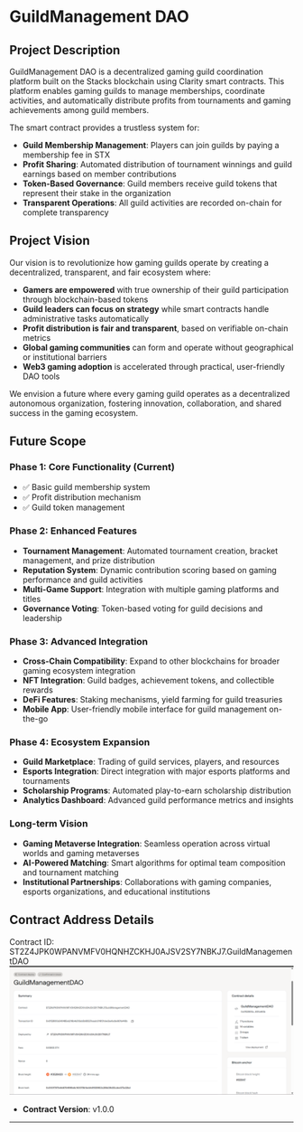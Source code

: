 # GuildManagement DAO

## Project Description

GuildManagement DAO is a decentralized gaming guild coordination platform built on the Stacks blockchain using Clarity smart contracts. This platform enables gaming guilds to manage memberships, coordinate activities, and automatically distribute profits from tournaments and gaming achievements among guild members.

The smart contract provides a trustless system for:
- **Guild Membership Management**: Players can join guilds by paying a membership fee in STX
- **Profit Sharing**: Automated distribution of tournament winnings and guild earnings based on member contributions
- **Token-Based Governance**: Guild members receive guild tokens that represent their stake in the organization
- **Transparent Operations**: All guild activities are recorded on-chain for complete transparency

## Project Vision

Our vision is to revolutionize how gaming guilds operate by creating a decentralized, transparent, and fair ecosystem where:

- **Gamers are empowered** with true ownership of their guild participation through blockchain-based tokens
- **Guild leaders can focus on strategy** while smart contracts handle administrative tasks automatically
- **Profit distribution is fair and transparent**, based on verifiable on-chain metrics
- **Global gaming communities** can form and operate without geographical or institutional barriers
- **Web3 gaming adoption** is accelerated through practical, user-friendly DAO tools

We envision a future where every gaming guild operates as a decentralized autonomous organization, fostering innovation, collaboration, and shared success in the gaming ecosystem.

## Future Scope

### Phase 1: Core Functionality (Current)
- ✅ Basic guild membership system
- ✅ Profit distribution mechanism
- ✅ Guild token management

### Phase 2: Enhanced Features
- **Tournament Management**: Automated tournament creation, bracket management, and prize distribution
- **Reputation System**: Dynamic contribution scoring based on gaming performance and guild activities
- **Multi-Game Support**: Integration with multiple gaming platforms and titles
- **Governance Voting**: Token-based voting for guild decisions and leadership

### Phase 3: Advanced Integration
- **Cross-Chain Compatibility**: Expand to other blockchains for broader gaming ecosystem integration
- **NFT Integration**: Guild badges, achievement tokens, and collectible rewards
- **DeFi Features**: Staking mechanisms, yield farming for guild treasuries
- **Mobile App**: User-friendly mobile interface for guild management on-the-go

### Phase 4: Ecosystem Expansion
- **Guild Marketplace**: Trading of guild services, players, and resources
- **Esports Integration**: Direct integration with major esports platforms and tournaments
- **Scholarship Programs**: Automated play-to-earn scholarship distribution
- **Analytics Dashboard**: Advanced guild performance metrics and insights

### Long-term Vision
- **Gaming Metaverse Integration**: Seamless operation across virtual worlds and gaming metaverses
- **AI-Powered Matching**: Smart algorithms for optimal team composition and tournament matching
- **Institutional Partnerships**: Collaborations with gaming companies, esports organizations, and educational institutions

## Contract Address Details

Contract ID:
ST2Z4JPK0WPANVMFV0HQNHZCKHJ0AJSV2SY7NBKJ7.GuildManagementDAO
![alt text](image.png)
- **Contract Version**: v1.0.0

---
